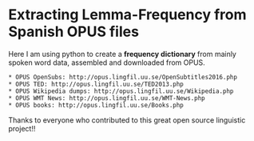 # Extracting Lemma-Frequency from Spanish OPUS files

Here I am using python to create a **frequency dictionary** from mainly spoken word data, assembled and downloaded from OPUS.

    * OPUS OpenSubs: http://opus.lingfil.uu.se/OpenSubtitles2016.php
    * OPUS TED: http://opus.lingfil.uu.se/TED2013.php
    * OPUS Wikipedia dumps: http://opus.lingfil.uu.se/Wikipedia.php
    * OPUS WMT News: http://opus.lingfil.uu.se/WMT-News.php
    * OPUS books: http://opus.lingfil.uu.se/Books.php

Thanks to everyone who contributed to this great open source linguistic project!!
